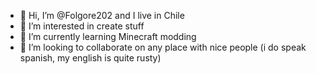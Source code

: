 - 👋 Hi, I’m @Folgore202 and I live in Chile
- 👀 I’m interested in create stuff
- 🌱 I’m currently learning Minecraft modding
- 💞️ I’m looking to collaborate on any place with nice people (i do speak spanish, my english is quite rusty)


<!---
Folgore202/Folgore202 is a ✨ special ✨ repository because its `README.md` (this file) appears on your GitHub profile.
You can click the Preview link to take a look at your changes.
--->
